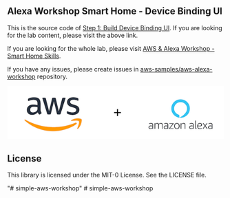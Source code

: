 ## Alexa Workshop Smart Home - Device Binding UI

This is the source code of [Step 1: Build Device Binding UI](https://alexaworkshop.com/smart-home/1.build-device-ui/).
If you are looking for the lab content, please visit the above link.

If you are looking for the whole lab, please visit [AWS & Alexa Workshop - Smart Home Skills](https://alexaworkshop.com/smart-home/).

If you have any issues, please create issues in [aws-samples/aws-alexa-workshop](https://github.com/aws-samples/aws-alexa-workshop/issues) repository.

![](aws_alexa.png)

## License

This library is licensed under the MIT-0 License. See the LICENSE file.

"# simple-aws-workshop" 
#   s i m p l e - a w s - w o r k s h o p 
 
 